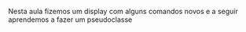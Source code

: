 Nesta aula fizemos um display com alguns comandos novos e a seguir aprendemos a fazer um pseudoclasse